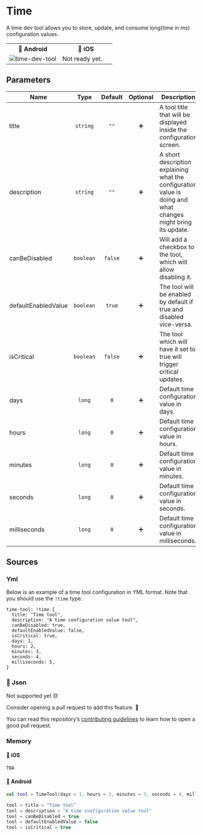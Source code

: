 # Time

A time dev tool allows you to store, update, and consume long(time in ms) configuration values.

<table>
    <tr>
        <th>🤖 Android</th>
        <th>🍏 iOS</th>
    </tr>
    <tr>
        <td width="50%">
           <img alt="time-dev-tool" src="https://user-images.githubusercontent.com/12527390/80527422-0087ec00-899d-11ea-89eb-9c5afce8f7ce.png" />
        </td>
        <td width="50%">
            Not ready yet.
        </td>
    </tr>
</table>

## Parameters

| Name                |    Type   | Default | Optional | Description                                                                                                   |
|---------------------|:---------:|:-------:|:--------:|---------------------------------------------------------------------------------------------------------------|
| title               |  `string` |   `""`  |    ➕    | A tool title that will be displayed inside the configuration screen.                                          |
| description         |  `string` |   `""`  |    ➕    | A short description explaining what the configuration value is doing and what changes might bring its update. |
| canBeDisabled       | `boolean` | `false` |    ➕    | Will add a checkbox to the tool, which will allow disabling it.                                               |
| defaultEnabledValue | `boolean` |  `true` |    ➕    | The tool will be enabled by default if true and disabled vice-versa.                                          |
| isCritical          | `boolean` | `false` |    ➕    | The tool which will have it set to true will trigger critical updates.                                        |
| days                |   `long`  |   `0`   |    ➕    | Default time configuration value in days.                                                                     |
| hours               |   `long`  |   `0`   |    ➕    | Default time configuration value in hours.                                                                    |
| minutes             |   `long`  |   `0`   |    ➕    | Default time configuration value in minutes.                                                                  |
| seconds             |   `long`  |   `0`   |    ➕    | Default time configuration value in seconds.                                                                  |
| milliseconds        |   `long`  |   `0`   |    ➕    | Default time configuration value in milliseconds.                                                             |

## Sources

### Yml
Below is an example of a time tool configuration in YML format. Note that you should use the `!time` type.

```Yml
time-tool: !time {
  title: "Time tool",
  description: "A time configuration value tool",
  canBeDisabled: true,
  defaultEnabledValue: false,
  isCritical: true,
  days: 1,
  hours: 2,
  minutes: 3,
  seconds: 4,
  milliseconds: 5,
}
```

### 👷 Json
Not supported yet 😞

Consider opening a pull request to add this feature. 🙏

You can read this repository’s [contributing guidelines](../../CONTRIBUTING.md) to learn how to open a good pull request.

### Memory
#### 🍏 iOS
```Swift
TBA 
```
#### 🤖 Android
```Kotlin
val tool = TimeTool(days = 1, hours = 2, minutes = 3, seconds = 4, milliseconds = 5)

tool = title = "Time tool"
tool = description = "A time configuration value tool"
tool = canBeDisabled = true
tool = defaultEnabledValue = false
tool = isCritical = true
```
